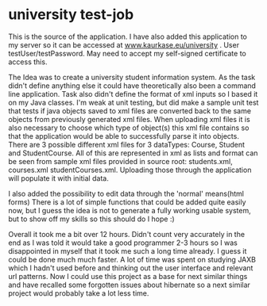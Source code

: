 university test-job
==========

This is the source of the application.
I have also added this application to my server so it can be accessed at www.kaurkase.eu/university . User testUser/testPassword. May need to accept my self-signed certificate to access this.

The Idea was to create a university student information system.
As the task didn't define anything else it could have theoretically also been a command line application.
Task also didn't define the format of xml inputs so I based it on my Java classes.
I'm weak at unit testing, but did make a sample unit test that tests if java objects saved to xml files are converted back to the same objects from previously generated xml files.
When uploading xml files it is also necessary to choose which type of object(s) this xml file contains so that the application would be able to successfully parse it into objects.
There are 3 possible different xml files for 3 dataTypes: Course, Student and StudentCourse. All of this are represented in xml as lists and format can be seen from sample xml files provided in source root:
students.xml, courses.xml studentCourses.xml. Uploading those through the application will populate it with initial data.

I also added the possibility to edit data through the 'normal' means(html forms)
There is a lot of simple functions that could be added quite easily now, but I guess the idea is not to generate a fully working usable system, but to show off my skills so this should do I hope :)

Overall it took me a bit over 12 hours. Didn't count very accurately in the end as I was told it would take a good programmer 2-3 hours so I was disappointed in myself that it took me such a long time already.
I guess it could be done much much faster. A lot of time was spent on studying JAXB which I hadn't used before and thinking out the user interface and relevant url patterns.
Now I could use this project as a base for next similar things and have recalled some forgotten issues about hibernate so a next similar project would probably take a lot less time.